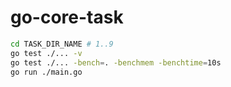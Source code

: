 # go-core-task

```bash
cd TASK_DIR_NAME # 1..9
go test ./... -v
go test ./... -bench=. -benchmem -benchtime=10s
go run ./main.go
```
